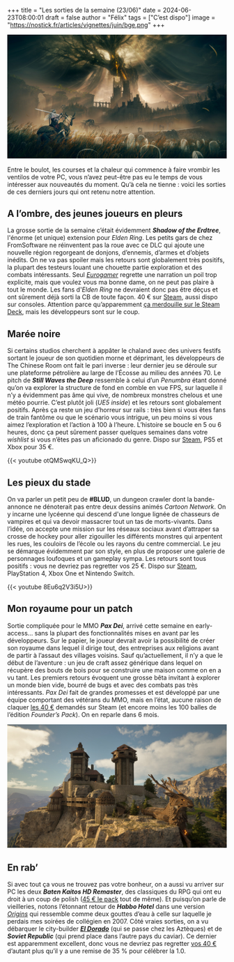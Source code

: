 +++
title = "Les sorties de la semaine (23/06)"
date = 2024-06-23T08:00:01
draft = false
author = "Félix"
tags = ["C’est dispo"]
image = "https://nostick.fr/articles/vignettes/juin/bge.png"
+++

![Capture d’écran du jeu Shadow of the Erdtree (extension Elden Ring)](elden.jpg "Dans la joie et la bonne humeur.")  

Entre le boulot, les courses et la chaleur qui commence à faire vrombir les ventilos de votre PC, vous n’avez peut-être pas eu le temps de vous intéresser aux nouveautés du moment. Qu’à cela ne tienne : voici les sorties de ces derniers jours qui ont retenu notre attention.

## A l’ombre, des jeunes joueurs en pleurs

La grosse sortie de la semaine c’était évidemment ***Shadow of the Erdtree***, l'énorme (et unique) extension pour *Elden Ring*. Les petits gars de chez FromSoftware ne réinventent pas la roue avec ce DLC qui ajoute une nouvelle région regorgeant de donjons, d’ennemis, d’armes et d’objets inédits. On ne va pas spoiler mais les retours sont globalement très positifs, la plupart des testeurs louant une chouette partie exploration et des combats intéressants. Seul *[Eurogamer](https://www.eurogamer.net/elden-ring-shadow-of-the-erdtree-review)* regrette une narration un poil trop explicite, mais que voulez vous ma bonne dame, on ne peut pas plaire à tout le monde. Les fans d'*Elden Ring* ne devraient donc pas être déçus et ont sûrement déjà sorti la CB de toute façon. 40 € sur [Steam](https://store.steampowered.com/agecheck/app/2778580/), aussi dispo sur consoles. Attention parce qu’apparemment [ça merdouille sur le Steam Deck](https://www.pcgamer.com/games/action/elden-rings-big-patch-is-causing-big-problems-for-steam-deck-players/), mais les développeurs sont sur le coup. 

## Marée noire

Si certains studios cherchent à appâter le chaland avec des univers festifs sortant le joueur de son quotidien morne et déprimant, les développeurs de The Chinese Room ont fait le pari inverse : leur dernier jeu se déroule sur une plateforme pétrolière au large de l’Écosse au milieu des années 70. Le pitch de ***Still Waves the Deep*** ressemble à celui d’un *Penumbra* étant donné qu’on va explorer la structure de fond en comble en vue FPS, sur laquelle il n’y a évidemment pas âme qui vive, de nombreux monstres chelous et une météo pourrie. C’est plutôt joli (*UE5 inside*) et les retours sont globalement positifs. Après ça reste un jeu d’horreur sur rails : très bien si vous êtes fans de train fantôme ou que le scénario vous intrigue, un peu moins si vous aimez l’exploration et l’action à 100 à l’heure. L’histoire se boucle en 5 ou 6 heures, donc ça peut sûrement passer quelques semaines dans votre *wishlist* si vous n’êtes pas un aficionado du genre. Dispo sur [Steam](https://store.steampowered.com/app/1622910/Still_Wakes_the_Deep/), PS5 et Xbox pour 35 €.

{{< youtube otQMSwqKU_Q>}} 

## Les pieux du stade

On va parler un petit peu de **#BLUD**, un dungeon crawler dont la bande-annonce ne dénoterait pas entre deux dessins animés *Cartoon Network*. On y incarne une lycéenne qui descend d'une longue lignée de chasseurs de vampires et qui va devoir massacrer tout un tas de morts-vivants. Dans l’idée, on accepte une mission sur les réseaux sociaux avant d’attraper sa crosse de hockey pour aller zigouiller les différents monstres qui arpentent les rues, les couloirs de l’école ou les rayons du centre commercial. Le jeu se démarque évidemment par son style, en plus de proposer une galerie de personnages loufoques et un gameplay sympa. Les retours sont tous positifs : vous ne devriez pas regretter vos 25 €. Dispo sur [Steam](https://store.steampowered.com/app/1921480/BLUD/), PlayStation 4, Xbox One et Nintendo Switch.

{{< youtube 8Eu6q2V3i5U>}}

## Mon royaume pour un patch

Sortie compliquée pour le MMO ***Pax Dei***, arrivé cette semaine en early-access… sans la plupart des fonctionnalités mises en avant par les développeurs. Sur le papier, le joueur devrait avoir la possibilité de créer son royaume dans lequel il dirige tout, des entreprises aux religions avant de partir à l’assaut des villages voisins. Sauf qu’actuellement, il n’y a que le début de l’aventure : un jeu de craft assez générique dans lequel on récupère des bouts de bois pour se construire une maison comme on en a vu tant. Les premiers retours évoquent une grosse bêta invitant à explorer un monde bien vide, bourré de bugs et avec des combats pas très intéressants. *Pax Dei* fait de grandes promesses et est développé par une équipe comportant des vétérans du MMO, mais en l’état, aucune raison de claquer [les 40 €](https://store.steampowered.com/app/1995520/Pax_Dei/) demandés sur Steam (et encore moins les 100 balles de l’édition *Founder’s Pack*). On en reparle dans 6 mois.

![Capture d’écran du jeu Pax Dei](paxdei.jpg)  

## En rab’

Si avec tout ça vous ne trouvez pas votre bonheur, on a aussi vu arriver sur PC les deux ***Baten Kaitos HD Remaster***, des classiques du RPG qui ont eu droit à un coup de polish ([45 € le pack](https://store.steampowered.com/app/2146170/Baten_Kaitos_I__II_HD_Remaster/) tout de même). Et puisqu’on parle de vieilleries, notons l’étonnant retour de ***Habbo Hotel*** dans une version *[Origins](https://origins.habbo.com)* qui ressemble comme deux gouttes d’eau à celle sur laquelle je perdais mes soirées de collégien en 2007. Côté vraies sorties, on a vu débarquer le city-builder ***[El Dorado](https://store.steampowered.com/app/1451470/El_Dorado_The_Golden_City_Builder/)*** (qui se passe chez les Aztèques) et de ***Soviet Republic*** (qui prend place dans l’autre pays du caviar). Ce dernier est apparemment excellent, donc vous ne devriez pas regretter [vos 40 €](https://store.steampowered.com/app/784150/Workers__Resources_Soviet_Republic/) d’autant plus qu’il y a une remise de 35 % pour célébrer la 1.0.
 